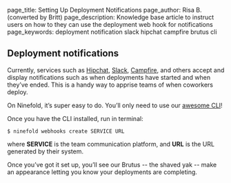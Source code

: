 page_title:       Setting Up Deployment Notifications
page_author:      Risa B. (converted by Britt)
page_description: Knowledge base article to instruct users on how to they can use the deployment web hook for notifications 
page_keywords:    deployment notification slack hipchat campfire brutus cli 

## Deployment notifications

Currently, services such as [Hipchat](https://www.hipchat.com/), [Slack](https://slack.com/), [Campfire](https://campfirenow.com/), and others accept and display notifications such as when deployments have started and when they’ve ended. This is a handy way to apprise teams of when coworkers deploy.

On Ninefold, it’s super easy to do.  You’ll only need to use our [awesome CLI](http://www.ninefold.com/docs/getstarted/how_to_install_and_utilize_the_cli)!

Once you have the CLI installed, run in terminal:

	$ ninefold webhooks create SERVICE URL

where __SERVICE__ is the team communication platform, and __URL__ is the URL generated by their system.

Once you’ve got it set up, you’ll see our Brutus -- the shaved yak -- make an appearance letting you know your deployments are completing.
